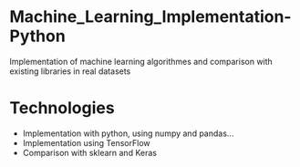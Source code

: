 # Machine_Learning_Implementation-Python
Implementation of machine learning algorithmes and comparison with existing libraries in real datasets
# Technologies
* Implementation with python, using numpy and pandas...
* Implementation using TensorFlow
* Comparison with sklearn and Keras

